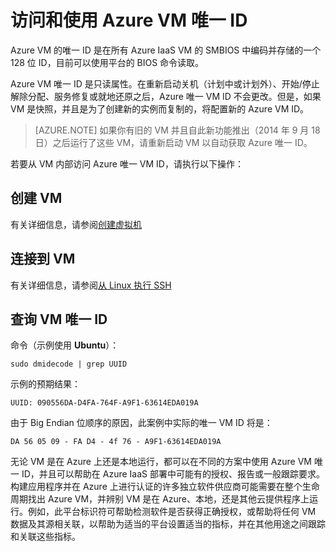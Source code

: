 <properties
   pageTitle="访问 VM ID"
   description="介绍如何访问和使用 Azure VM 唯一 ID"
   services="virtual-machines-linux"
   documentationCenter="virtual-machines"
   authors="kmouss"
   manager="drewm"
   editor=""/>

<tags
   ms.service="virtual-machines-linux"
   ms.devlang="NA"
   ms.topic="article"
   ms.tgt_pltfrm="vm-linux"
   ms.workload="infrastructure"
   ms.date="02/08/2016"
   wacn.date="12/16/2016"
   ms.author="kmouss"/>
   
# 访问和使用 Azure VM 唯一 ID

Azure VM 的唯一 ID 是在所有 Azure IaaS VM 的 SMBIOS 中编码并存储的一个 128 位 ID，目前可以使用平台的 BIOS 命令读取。

Azure VM 唯一 ID 是只读属性。在重新启动关机（计划中或计划外）、开始/停止解除分配、服务修复或就地还原之后，Azure 唯一 VM ID 不会更改。但是，如果 VM 是快照，并且是为了创建新的实例而复制的，将配置新的 Azure VM ID。

> [AZURE.NOTE] 如果你有旧的 VM 并且自此新功能推出（2014 年 9 月 18 日）之后运行了这些 VM，请重新启动 VM 以自动获取 Azure 唯一 ID。


若要从 VM 内部访问 Azure 唯一 VM ID，请执行以下操作：


## 创建 VM
 

有关详细信息，请参阅[创建虚拟机](/documentation/articles/virtual-machines-linux-creation-choices/)


## 连接到 VM
 

有关详细信息，请参阅[从 Linux 执行 SSH](/documentation/articles/virtual-machines-linux-mac-create-ssh-keys/)


## 查询 VM 唯一 ID

命令（示例使用 **Ubuntu**）：

    sudo dmidecode | grep UUID
    
示例的预期结果：

    UUID: 090556DA-D4FA-764F-A9F1-63614EDA019A
    
由于 Big Endian 位顺序的原因，此案例中实际的唯一 VM ID 将是：

    DA 56 05 09 - FA D4 - 4f 76 - A9F1-63614EDA019A
    
    
无论 VM 是在 Azure 上还是本地运行，都可以在不同的方案中使用 Azure VM 唯一 ID，并且可以帮助在 Azure IaaS 部署中可能有的授权、报告或一般跟踪要求。构建应用程序并在 Azure 上进行认证的许多独立软件供应商可能需要在整个生命周期找出 Azure VM，并辨别 VM 是在 Azure、本地，还是其他云提供程序上运行。例如，此平台标识符可帮助检测软件是否获得正确授权，或帮助将任何 VM 数据及其源相关联，以帮助为适当的平台设置适当的指标，并在其他用途之间跟踪和关联这些指标。

<!---HONumber=Mooncake_Quality_Review_1202_2016-->